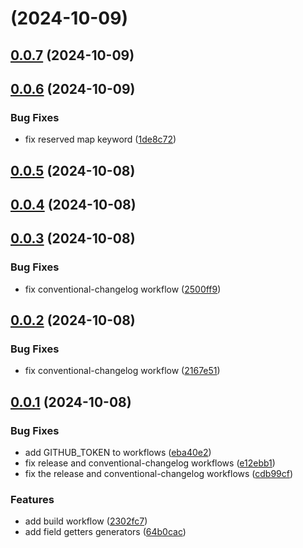 # [](https://github.com/alis-exchange/protoc-gen-fieldgetters/compare/v0.0.7...v) (2024-10-09)



## [0.0.7](https://github.com/alis-exchange/protoc-gen-fieldgetters/compare/v0.0.6...v0.0.7) (2024-10-09)



## [0.0.6](https://github.com/alis-exchange/protoc-gen-fieldgetters/compare/v0.0.5...v0.0.6) (2024-10-09)


### Bug Fixes

* fix reserved map keyword ([1de8c72](https://github.com/alis-exchange/protoc-gen-fieldgetters/commit/1de8c725298d996fb1fccf91c7be9f180824169b))



## [0.0.5](https://github.com/alis-exchange/protoc-gen-fieldgetters/compare/v0.0.4...v0.0.5) (2024-10-08)



## [0.0.4](https://github.com/alis-exchange/protoc-gen-fieldgetters/compare/v0.0.3...v0.0.4) (2024-10-08)



## [0.0.3](https://github.com/alis-exchange/protoc-gen-fieldgetters/compare/v0.0.2...v0.0.3) (2024-10-08)


### Bug Fixes

* fix conventional-changelog workflow ([2500ff9](https://github.com/alis-exchange/protoc-gen-fieldgetters/commit/2500ff9bb0eb39297f7576f3e445aaed1e2c8c3c))



## [0.0.2](https://github.com/alis-exchange/protoc-gen-fieldgetters/compare/v0.0.1...v0.0.2) (2024-10-08)


### Bug Fixes

* fix conventional-changelog workflow ([2167e51](https://github.com/alis-exchange/protoc-gen-fieldgetters/commit/2167e5102acfa62110e182af74091c1c8c9f56c4))



## [0.0.1](https://github.com/alis-exchange/protoc-gen-fieldgetters/compare/64b0cac0b3a389ccf49fd909c1f54a2ec0c192ac...v0.0.1) (2024-10-08)


### Bug Fixes

* add GITHUB_TOKEN to workflows ([eba40e2](https://github.com/alis-exchange/protoc-gen-fieldgetters/commit/eba40e2ff33ad01ff06dc5beaec271ad998c21d8))
* fix release and conventional-changelog workflows ([e12ebb1](https://github.com/alis-exchange/protoc-gen-fieldgetters/commit/e12ebb1ba80ac3c9c84cc59071423dea138b7be1))
* fix the release and conventional-changelog workflows ([cdb99cf](https://github.com/alis-exchange/protoc-gen-fieldgetters/commit/cdb99cf92212dd0bfa049f5ecfc472433e0188d8))


### Features

* add build workflow ([2302fc7](https://github.com/alis-exchange/protoc-gen-fieldgetters/commit/2302fc7e6013a665cc332476ad9b32b400e615aa))
* add field getters generators ([64b0cac](https://github.com/alis-exchange/protoc-gen-fieldgetters/commit/64b0cac0b3a389ccf49fd909c1f54a2ec0c192ac))



